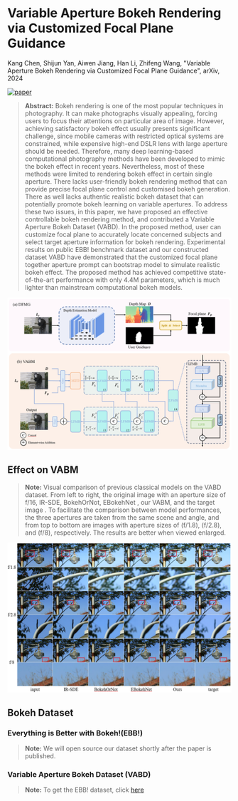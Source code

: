 # Variable Aperture Bokeh Rendering via Customized Focal Plane Guidance

Kang Chen, Shijun Yan, Aiwen Jiang, Han Li, Zhifeng Wang, "Variable Aperture Bokeh Rendering via Customized Focal Plane Guidance", arXiv, 2024 

[![paper](https://img.shields.io/badge/arXiv-Paper-<COLOR>.svg)](https://arxiv.org/abs/)

> **Abstract:** Bokeh rendering is one of the most popular techniques in photography. It can make photographs visually appealing, forcing users to focus their attentions on particular area of image. However, achieving satisfactory bokeh effect usually presents significant challenge, since mobile cameras with restricted optical systems are constrained, while expensive high-end DSLR lens with large aperture should be needed.  Therefore, many deep learning-based computational photography methods have been developed to mimic the bokeh effect in recent years. Nevertheless, most of these methods were limited to rendering bokeh effect in certain single aperture. There lacks user-friendly bokeh rendering method that can provide precise focal plane control and customised bokeh generation. There as well lacks authentic realistic bokeh dataset that can potentially promote bokeh learning on variable apertures. To address these two issues, in this paper, we have proposed an effective controllable bokeh rendering method, and contributed a Variable Aperture Bokeh Dataset (VABD). In the proposed method, user can customize focal plane to accurately locate concerned subjects and select target aperture information for bokeh rendering. Experimental results on public EBB! benchmark dataset and our constructed dataset VABD have demonstrated that the customized focal plane together aperture prompt can bootstrap model to simulate realistic bokeh effect. The proposed method has achieved competitive state-of-the-art performance with only 4.4M parameters, which is much lighter than mainstream computational bokeh models.

<img src = "fig/model.png">

## Effect on VABM

> **Note:** Visual comparison of previous classical models on the VABD dataset. From left to right, the original image with an aperture size of f/16, IR-SDE, BokehOrNot, EBokehNet , our VABM, and the target image . To facilitate the comparison between model performances, the three apertures are taken from the same scene and angle, and from top to bottom are images with aperture sizes of (f/1.8), (f/2.8), and (f/8), respectively. The results are better when viewed enlarged.

<img src = "fig/constract_in_VABM.png">

## Bokeh Dataset
###  Everything is Better with Bokeh!(EBB!)

> **Note:** We will open source our dataset shortly after the paper is published.

### Variable Aperture Bokeh Dataset (VABD)

> **Note:** To get the EBB! dataset, click [here](https://competitions.codalab.org/competitions/24716)
